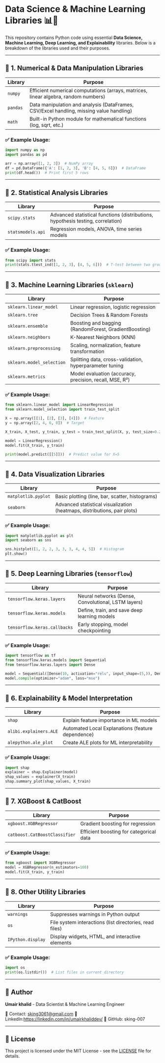 # Data Science & Machine Learning Libraries 📊🤖  

This repository contains Python code using essential **Data Science, Machine Learning, Deep Learning, and Explainability** libraries. Below is a breakdown of the libraries used and their purposes.  

---

## 📌 1. Numerical & Data Manipulation Libraries  
| Library | Purpose |
|---------|---------|
| `numpy` | Efficient numerical computations (arrays, matrices, linear algebra, random numbers) |
| `pandas` | Data manipulation and analysis (DataFrames, CSV/Excel handling, missing value handling) |
| `math` | Built-in Python module for mathematical functions (log, sqrt, etc.) |

### ✅ Example Usage:  
```python
import numpy as np
import pandas as pd

arr = np.array([1, 2, 3])  # NumPy array
df = pd.DataFrame({'A': [1, 2, 3], 'B': [4, 5, 6]})  # DataFrame
print(df.head())  # Print first 5 rows
```

---

## 📌 2. Statistical Analysis Libraries  
| Library | Purpose |
|---------|---------|
| `scipy.stats` | Advanced statistical functions (distributions, hypothesis testing, correlation) |
| `statsmodels.api` | Regression models, ANOVA, time series models |

### ✅ Example Usage:  
```python
from scipy import stats
print(stats.ttest_ind([1, 2, 3], [4, 5, 6]))  # T-test between two groups
```

---

## 📌 3. Machine Learning Libraries (`sklearn`)  
| Library | Purpose |
|---------|---------|
| `sklearn.linear_model` | Linear regression, logistic regression |
| `sklearn.tree` | Decision Trees & Random Forests |
| `sklearn.ensemble` | Boosting and bagging (RandomForest, GradientBoosting) |
| `sklearn.neighbors` | K-Nearest Neighbors (KNN) |
| `sklearn.preprocessing` | Scaling, normalization, feature transformation |
| `sklearn.model_selection` | Splitting data, cross-validation, hyperparameter tuning |
| `sklearn.metrics` | Model evaluation (accuracy, precision, recall, MSE, R²) |

### ✅ Example Usage:  
```python
from sklearn.linear_model import LinearRegression
from sklearn.model_selection import train_test_split

X = np.array([[1], [2], [3], [4]])  # Feature
y = np.array([2, 4, 6, 8])  # Target

X_train, X_test, y_train, y_test = train_test_split(X, y, test_size=0.2)

model = LinearRegression()
model.fit(X_train, y_train)

print(model.predict([[5]]))  # Predict value for X=5
```

---

## 📌 4. Data Visualization Libraries  
| Library | Purpose |
|---------|---------|
| `matplotlib.pyplot` | Basic plotting (line, bar, scatter, histograms) |
| `seaborn` | Advanced statistical visualization (heatmaps, distributions, pair plots) |

### ✅ Example Usage:  
```python
import matplotlib.pyplot as plt
import seaborn as sns

sns.histplot([1, 2, 2, 3, 3, 3, 4, 4, 5])  # Histogram
plt.show()
```

---

## 📌 5. Deep Learning Libraries (`tensorflow`)  
| Library | Purpose |
|---------|---------|
| `tensorflow.keras.layers` | Neural networks (Dense, Convolutional, LSTM layers) |
| `tensorflow.keras.models` | Define, train, and save deep learning models |
| `tensorflow.keras.callbacks` | Early stopping, model checkpointing |

### ✅ Example Usage:  
```python
import tensorflow as tf
from tensorflow.keras.models import Sequential
from tensorflow.keras.layers import Dense

model = Sequential([Dense(10, activation="relu", input_shape=(5,)), Dense(1)])
model.compile(optimizer="adam", loss="mse")
```

---

## 📌 6. Explainability & Model Interpretation  
| Library | Purpose |
|---------|---------|
| `shap` | Explain feature importance in ML models |
| `alibi.explainers.ALE` | Automated Local Explanations (feature dependence) |
| `alepython.ale_plot` | Create ALE plots for ML interpretability |

### ✅ Example Usage:  
```python
import shap
explainer = shap.Explainer(model)
shap_values = explainer(X_train)
shap.summary_plot(shap_values, X_train)
```

---

## 📌 7. XGBoost & CatBoost  
| Library | Purpose |
|---------|---------|
| `xgboost.XGBRegressor` | Gradient boosting for regression |
| `catboost.CatBoostClassifier` | Efficient boosting for categorical data |

### ✅ Example Usage:  
```python
from xgboost import XGBRegressor
model = XGBRegressor(n_estimators=100)
model.fit(X_train, y_train)
```

---

## 📌 8. Other Utility Libraries  
| Library | Purpose |
|---------|---------|
| `warnings` | Suppresses warnings in Python output |
| `os` | File system interactions (list directories, read files) |
| `IPython.display` | Display widgets, HTML, and interactive elements |

### ✅ Example Usage:  
```python
import os
print(os.listdir())  # List files in current directory
```

---

## 📌 Author  
**Umair khalid** - Data Scientist & Machine Learning Engineer  

📧 Contact: sking3061@gmail.com
🔗 LinkedIn:https://linkedin.com/in/umairkhaliddev/
🚀 GitHub: sking-007  

---

## 📌 License  
This project is licensed under the MIT License - see the [LICENSE](LICENSE) file for details.
